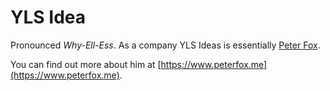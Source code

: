 # YLS Idea

Pronounced *Why-Ell-Ess*. As a company YLS Ideas is essentially [Peter Fox](https://github.com/peterfox).

You can find out more about him at [https://www.peterfox.me](https://www.peterfox.me).
